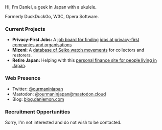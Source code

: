 Hi, I'm Daniel, a geek in Japan with a ukulele.

Formerly DuckDuckGo, W3C, Opera Software.

### Current Projects

* **Privacy-First Jobs:** A [job board for finding jobs at privacy-first companies and organisations](https://privacyfirstjobs.com)
* **Mizeni:** A [database of Seiko watch movements](https://mizeni.com) for collectors and restorers.
* **Retire Japan:** Helping with this [personal finance site for people living in Japan](https://www.retirejapan.com/).

### Web Presence

* Twitter: [@ourmaninjapan](https://twitter.com/ourmaninjapan)
* Mastodon: [@ourmaninjapan@mastodon.cloud](https://mastodon.cloud/@ourmaninjapan)
* Blog: [blog.daniemon.com](https://blog.daniemon.com)

### Recruitment Opportunities

Sorry, I'm not interested and do not wish to be contacted.


<!---
tagawa/tagawa is a ✨ special ✨ repository because its `README.md` (this file) appears on your GitHub profile.
You can click the Preview link to take a look at your changes.
--->
